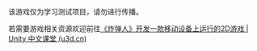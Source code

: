 该游戏仅为学习测试项目，请勿进行传播。

若需要游戏相关资源欢迎前往[《炸弹人》开发一款移动设备上运行的2D游戏 | Unity 中文课堂 (u3d.cn)](https://learn.u3d.cn/tutorial/2d-mobile-mstudio)